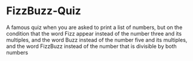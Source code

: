 # FizzBuzz-Quiz
A famous quiz when you are asked to print a list of numbers, but on the condition that the word Fizz appear instead of the number three and its multiples, and the word Buzz instead of the number five and its multiples, and the word FizzBuzz instead of the number that is divisible by both numbers

